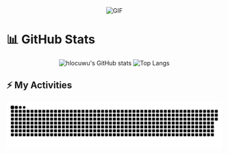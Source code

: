 <div align="center">
  <img alt="GIF" src="https://i.giphy.com/media/v1.Y2lkPTc5MGI3NjExOW56b3R6MjRudmwzZ3I4MzBxc2FxdnNtdnIyZmRnd3FubjhscjFybSZlcD12MV9pbnRlcm5naWZfYnlfaWQmY3Q9Zw/l0HlNaQ6gWfllcjDO/giphy.gif" width="650" height="370"/>
</div>



# 📊 GitHub Stats

<p align="center">
  <img src="https://github-readme-stats.vercel.app/api?username=hlocuwu&show_icons=true&theme=radical" alt="hlocuwu's GitHub stats" height="200">
  <img src="https://github-readme-stats.vercel.app/api/top-langs/?username=hlocuwu&layout=compact&theme=radical" alt="Top Langs" height="180">
</p>

## ⚡ My Activities

<picture>
  <source media="(prefers-color-scheme: dark)" srcset="https://raw.githubusercontent.com/hlocuwu/hlocuwu/output/github-contribution-grid-snake-dark.svg">
  <source media="(prefers-color-scheme: light)" srcset="https://raw.githubusercontent.com/hlocuwu/hlocuwu/output/github-contribution-grid-snake.svg">
  <img alt="github contribution grid snake animation" src="https://raw.githubusercontent.com/hlocuwu/hlocuwu/output/github-contribution-grid-snake.svg">
</picture>

